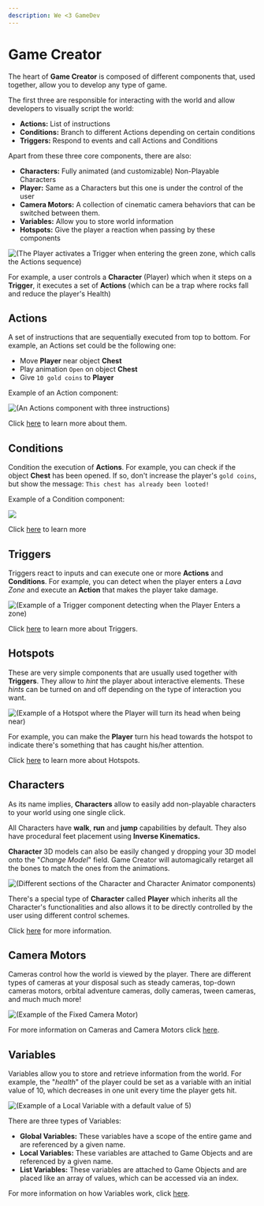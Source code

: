 ```yaml
---
description: We <3 GameDev
---
```


# Game Creator

The heart of **Game Creator** is composed of different components that, used together, allow you to develop any type of game. 

The first three are responsible for interacting with the world and allow developers to visually script the world:

* **Actions:** List of instructions
* **Conditions:** Branch to different Actions depending on certain conditions
* **Triggers:** Respond to events and call Actions and Conditions

Apart from these three core components, there are also:

* **Characters:** Fully animated \(and customizable\) Non-Playable Characters
* **Player:** Same as a Characters but this one is under the control of the user
* **Camera Motors:** A collection of cinematic camera behaviors that can be switched between them.
* **Variables:** Allow you to store world information
* **Hotspots:** Give the player a reaction when passing by these components

![\(The Player activates a Trigger when entering the green zone, which calls the Actions sequence\)](../../.gitbook/assets/example.jpg)

For example, a user controls a **Character** \(Player\) which when it steps on a **Trigger**, it executes a set of **Actions** \(which can be a trap where rocks fall and reduce the player's Health\)

## Actions

A set of instructions that are sequentially executed from top to bottom. For example, an Actions set could be the following one:

* Move **Player** near object **Chest**
* Play animation `Open` on object **Chest**
* Give `10 gold coins` to **Player**

Example of an Action component:

![\(An Actions component with three instructions\)](../../.gitbook/assets/inventory-items-actions.png)

Click [here](actions.md) to learn more about them.

## Conditions

Condition the execution of **Actions**. For example, you can check if the object **Chest** has been opened. If so, don't increase the player's `gold coins`, but show the message: `This chest has already been looted!`

Example of a Condition component:

![](../../.gitbook/assets/conditions-example.jpg)

Click [here](conditions.md) to learn more

## Triggers

Triggers react to inputs and can execute one or more **Actions** and **Conditions**. For example, you can detect when the player enters a _Lava Zone_ and execute an **Action** that makes the player take damage.

![\(Example of a Trigger component detecting when the Player Enters a zone\)](../../.gitbook/assets/trigger-example.jpg)

Click [here](triggers.md) to learn more about Triggers.

## Hotspots

These are very simple components that are usually used together with **Triggers**. They allow to _hint_ the player about interactive elements. These _hints_ can be turned on and off depending on the type of interaction you want.

![\(Example of a Hotspot where the Player will turn its head when being near\)](../../.gitbook/assets/hotspot-headtrack.jpg)

For example, you can make the **Player** turn his head towards the hotspot to indicate there's something that has caught his/her attention.

Click [here](hotspots.md) to learn more about Hotspots.

## Characters

As its name implies, **Characters** allow to easily add non-playable characters to your world using one single click.

All Characters have **walk**, **run** and **jump** capabilities by default. They also have procedural feet placement using **Inverse Kinematics.**

**Character** 3D models can also be easily changed y dropping your 3D model onto the "_Change Model_" field. Game Creator will automagically retarget all the bones to match the ones from the animations.

![\(Different sections of the Character and Character Animator components\)](../../.gitbook/assets/character-example.jpg)

There's a special type of **Character** called **Player** which inherits all the Character's functionalities and also allows it to be directly controlled by the user using different control schemes.

Click [here](characters/) for more information.

## Camera Motors

Cameras control how the world is viewed by the player. There are different types of cameras at your disposal such as steady cameras, top-down cameras motors, orbital adventure cameras, dolly cameras, tween cameras, and much much more!

![\(Example of the Fixed Camera Motor\)](../../.gitbook/assets/camera-motor-example.jpg)

For more information on Cameras and Camera Motors click [here](camera/).

## Variables

Variables allow you to store and retrieve information from the world. For example, the "_health_" of the player could be set as a variable with an initial value of 10, which decreases in one unit every time the player gets hit.

![\(Example of a Local Variable with a default value of 5\)](../../.gitbook/assets/local-variable-example.jpg)

There are three types of Variables:

* **Global Variables:** These variables have a scope of the entire game and are referenced by a given name.
* **Local Variables:** These variables are attached to Game Objects and are referenced by a given name.
* **List Variables:** These variables are attached to Game Objects and are placed like an array of values, which can be accessed via an index.

For more information on how Variables work, click [here](variables/).

